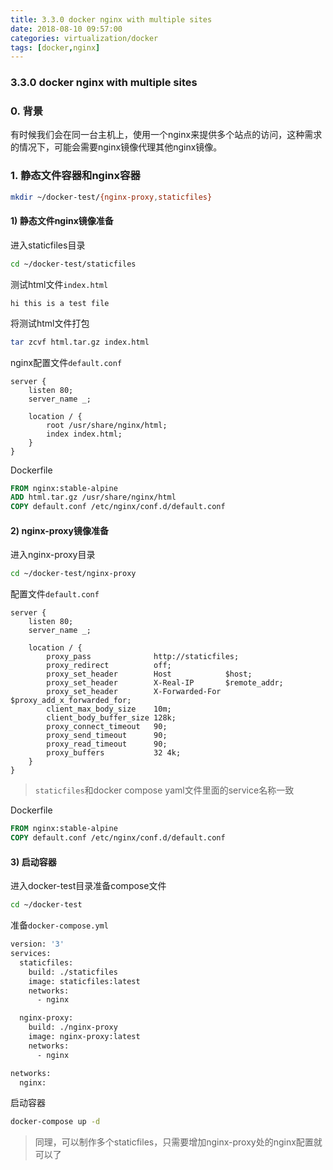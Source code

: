 ```yaml
---
title: 3.3.0 docker nginx with multiple sites
date: 2018-08-10 09:57:00
categories: virtualization/docker
tags: [docker,nginx]
---
```

### 3.3.0 docker nginx with multiple sites

### 0. 背景
有时候我们会在同一台主机上，使用一个nginx来提供多个站点的访问，这种需求的情况下，可能会需要nginx镜像代理其他nginx镜像。

### 1. 静态文件容器和nginx容器
``` bash
mkdir ~/docker-test/{nginx-proxy,staticfiles}
```

#### 1) 静态文件nginx镜像准备
进入staticfiles目录
``` bash
cd ~/docker-test/staticfiles
```

测试html文件`index.html`
```
hi this is a test file
```

将测试html文件打包
``` bash
tar zcvf html.tar.gz index.html
```

nginx配置文件`default.conf`
```
server {
    listen 80;
    server_name _;
    
    location / {
        root /usr/share/nginx/html;
        index index.html;
    }
}
```

Dockerfile
``` dockerfile
FROM nginx:stable-alpine
ADD html.tar.gz /usr/share/nginx/html
COPY default.conf /etc/nginx/conf.d/default.conf
```

#### 2) nginx-proxy镜像准备
进入nginx-proxy目录
``` bash
cd ~/docker-test/nginx-proxy
```

配置文件`default.conf`
```
server {
    listen 80;
    server_name _;
    
    location / {
    	proxy_pass              http://staticfiles;
        proxy_redirect          off;
        proxy_set_header        Host            $host;
        proxy_set_header        X-Real-IP       $remote_addr;
        proxy_set_header        X-Forwarded-For $proxy_add_x_forwarded_for;
        client_max_body_size    10m;
        client_body_buffer_size 128k;
        proxy_connect_timeout   90;
        proxy_send_timeout      90;
        proxy_read_timeout      90;
        proxy_buffers           32 4k;
    }
}
```
> `staticfiles`和docker compose yaml文件里面的service名称一致

Dockerfile
``` dockerfile
FROM nginx:stable-alpine
COPY default.conf /etc/nginx/conf.d/default.conf
```

#### 3) 启动容器
进入docker-test目录准备compose文件
``` bash
cd ~/docker-test
```

准备`docker-compose.yml`
``` bash
version: '3'
services:
  staticfiles:
    build: ./staticfiles
    image: staticfiles:latest
    networks:
      - nginx

  nginx-proxy:
    build: ./nginx-proxy
    image: nginx-proxy:latest
    networks:
      - nginx

networks:
  nginx:
```

启动容器
``` bash
docker-compose up -d
```
> 同理，可以制作多个staticfiles，只需要增加nginx-proxy处的nginx配置就可以了